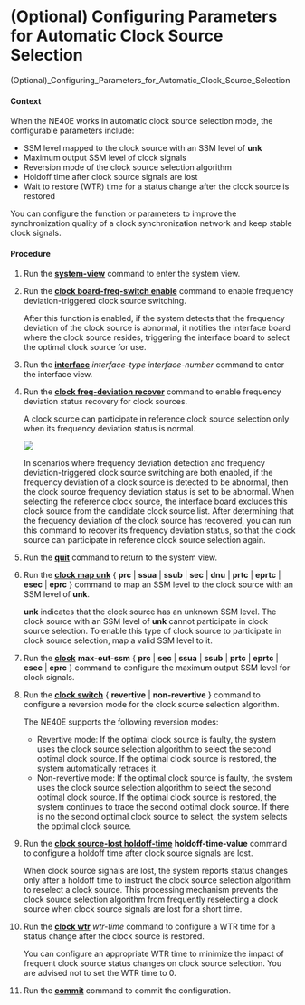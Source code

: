 (Optional) Configuring Parameters for Automatic Clock Source Selection
======================================================================

(Optional)_Configuring_Parameters_for_Automatic_Clock_Source_Selection

#### Context

When the NE40E works in automatic clock source selection mode, the configurable parameters include:

* SSM level mapped to the clock source with an SSM level of **unk**
* Maximum output SSM level of clock signals
* Reversion mode of the clock source selection algorithm
* Holdoff time after clock source signals are lost
* Wait to restore (WTR) time for a status change after the clock source is restored

You can configure the function or parameters to improve the synchronization quality of a clock synchronization network and keep stable clock signals.


#### Procedure

1. Run the [**system-view**](cmdqueryname=system-view) command to enter the system view.
2. Run the [**clock board-freq-switch enable**](cmdqueryname=clock+board-freq-switch+enable) command to enable frequency deviation-triggered clock source switching.
   
   
   
   After this function is enabled, if the system detects that the frequency deviation of the clock source is abnormal, it notifies the interface board where the clock source resides, triggering the interface board to select the optimal clock source for use.
3. Run the [**interface**](cmdqueryname=interface) *interface-type* *interface-number* command to enter the interface view.
4. Run the [**clock freq-deviation recover**](cmdqueryname=clock+freq-deviation+recover) command to enable frequency deviation status recovery for clock sources.
   
   
   
   A clock source can participate in reference clock source selection only when its frequency deviation status is normal.
   
   ![](../../../../public_sys-resources/note_3.0-en-us.png) 
   
   In scenarios where frequency deviation detection and frequency deviation-triggered clock source switching are both enabled, if the frequency deviation of a clock source is detected to be abnormal, then the clock source frequency deviation status is set to be abnormal. When selecting the reference clock source, the interface board excludes this clock source from the candidate clock source list. After determining that the frequency deviation of the clock source has recovered, you can run this command to recover its frequency deviation status, so that the clock source can participate in reference clock source selection again.
5. Run the [**quit**](cmdqueryname=quit) command to return to the system view.
6. Run the [**clock map unk**](cmdqueryname=clock+map+unk) { **prc** | **ssua** | **ssub** | **sec** | **dnu** | **prtc** | **eprtc** | **esec** | **eprc** } command to map an SSM level to the clock source with an SSM level of **unk**.
   
   
   
   **unk** indicates that the clock source has an unknown SSM level. The clock source with an SSM level of **unk** cannot participate in clock source selection. To enable this type of clock source to participate in clock source selection, map a valid SSM level to it.
7. Run the [**clock**](cmdqueryname=clock) **max-out-ssm** { **prc** | **sec** | **ssua** | **ssub** | **prtc** | **eprtc** | **esec** | **eprc** } command to configure the maximum output SSM level for clock signals.
8. Run the [**clock switch**](cmdqueryname=clock+switch) { **revertive** | **non-revertive** } command to configure a reversion mode for the clock source selection algorithm.
   
   
   
   The NE40E supports the following reversion modes:
   
   * Revertive mode: If the optimal clock source is faulty, the system uses the clock source selection algorithm to select the second optimal clock source. If the optimal clock source is restored, the system automatically retraces it.
   * Non-revertive mode: If the optimal clock source is faulty, the system uses the clock source selection algorithm to select the second optimal clock source. If the optimal clock source is restored, the system continues to trace the second optimal clock source. If there is no the second optimal clock source to select, the system selects the optimal clock source.
9. Run the [**clock source-lost holdoff-time**](cmdqueryname=clock+source-lost+holdoff-time) **holdoff-time-value** command to configure a holdoff time after clock source signals are lost.
   
   
   
   When clock source signals are lost, the system reports status changes only after a holdoff time to instruct the clock source selection algorithm to reselect a clock source. This processing mechanism prevents the clock source selection algorithm from frequently reselecting a clock source when clock source signals are lost for a short time.
10. Run the [**clock wtr**](cmdqueryname=clock+wtr) *wtr-time* command to configure a WTR time for a status change after the clock source is restored.
    
    
    
    You can configure an appropriate WTR time to minimize the impact of frequent clock source status changes on clock source selection. You are advised not to set the WTR time to 0.
11. Run the [**commit**](cmdqueryname=commit) command to commit the configuration.